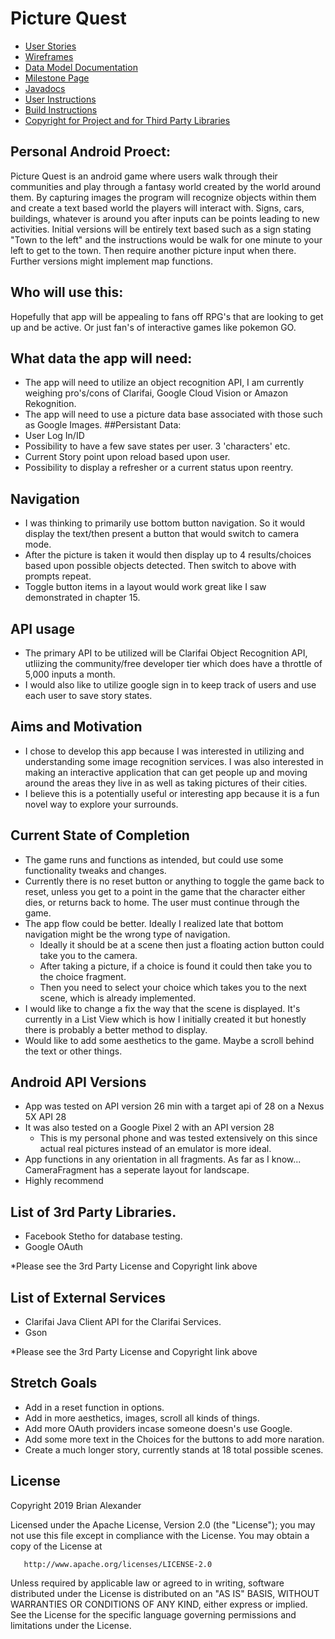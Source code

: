 # Picture Quest

* [User Stories](docs/user-stories.md)
* [Wireframes](docs/wireframes.md)
* [Data Model Documentation](docs/entitymodel.md)
* [Milestone Page](docs/milestone.md)
* [Javadocs](docs/api/overview-summary.html)
* [User Instructions](docs/userinstructions.md)
* [Build Instructions](docs/buildinstructions.md)
* [Copyright for Project and for Third Party Libraries](docs/license.md)

## Personal Android Proect:
Picture Quest is an android game where users walk through their communities and play through a fantasy world created by the world around them. By capturing images the program will recognize objects within them and create a text based world the players will interact with. Signs, cars, buildings, whatever is around you after inputs can be points leading to new activities. Initial versions will be entirely text based such as a sign stating "Town to the left" and the instructions would be walk for one minute to your left to get to the town. Then require another picture input when there. Further versions might implement map functions.

## Who will use this:
Hopefully that app will be appealing to fans off RPG's that are looking to get up and be active. Or just fan's of interactive games like pokemon GO.

## What data the app will need:
* The app will need to utilize an object recognition API, I am currently weighing pro's/cons of Clarifai, Google Cloud Vision or Amazon Rekognition.
* The app will need to use a picture data base associated with those such as Google Images.
##Persistant Data:
* User Log In/ID
* Possibility to have a few save states per user. 3 'characters' etc.
* Current Story point upon reload based upon user.
* Possibility to display a refresher or a current status upon reentry.
## Navigation
* I was thinking to primarily use bottom button navigation. So it would display the text/then present a button that would switch to camera mode.
* After the picture is taken it would then display up to 4 results/choices based upon possible objects detected. Then switch to above with prompts repeat.
* Toggle button items in a layout would work great like I saw demonstrated in chapter 15.

## API usage
* The primary API to be utilized will be Clarifai Object Recognition API, utliizing the community/free developer tier which does have a throttle of 5,000 inputs a month. 
* I would also like to utilize google sign in to keep track of users and use each user to save story states. 

## Aims and Motivation 
* I chose to develop this app because I was interested in utilizing and understanding some image recognition services. I was also interested in making an interactive application that can get people up and moving around the areas they live in as well as taking pictures of their cities.
* I believe this is a potentially useful or interesting app because it is a fun novel way to explore your surrounds.

## Current State of Completion
* The game runs and functions as intended, but could use some functionality tweaks and changes. 
* Currently there is no reset button or anything to toggle the game back to reset, unless you get to a point in the game that the character either dies, or returns back to home. The user must continue through the game. 
* The app flow could be better. Ideally I realized late that bottom navigation might be the wrong type of navigation. 
   * Ideally it should be at a scene then just a floating action button could take you to the camera. 
   * After taking a picture, if a choice is found it could then take you to the choice fragment. 
   * Then you need to select your choice which takes you to the next scene, which is already implemented. 
* I would like to change a fix the way that the scene is displayed. It's currently in a List View which is how I initially created it but honestly there is probably a better method to display. 
* Would like to add some aesthetics to the game. Maybe a scroll behind the text or other things. 

## Android API Versions
* App was tested on API version 26 min with a target api of 28 on a Nexus 5X API 28
* It was also tested on a Google Pixel 2 with an API version 28 
  * This is my personal phone and was tested extensively on this since actual real pictures instead of an emulator is more ideal.
* App functions in any orientation in all fragments. As far as I know... CameraFragment has a seperate layout for landscape.
* Highly recommend 

## List of 3rd Party Libraries. 
* Facebook Stetho for database testing.
* Google OAuth

*Please see the 3rd Party License and Copyright link above

## List of External Services
* Clarifai Java Client API for the Clarifai Services. 
* Gson 

*Please see the 3rd Party License and Copyright link above

## Stretch Goals
* Add in a reset function in options. 
* Add in more aesthetics, images, scroll all kinds of things. 
* Add more OAuth providers incase someone doesn's use Google. 
* Add some more text in the Choices for the buttons to add more naration. 
* Create a much longer story, currently stands at 18 total possible scenes. 

## License
 Copyright 2019 Brian Alexander 

   Licensed under the Apache License, Version 2.0 (the "License");
   you may not use this file except in compliance with the License.
   You may obtain a copy of the License at

       http://www.apache.org/licenses/LICENSE-2.0

   Unless required by applicable law or agreed to in writing, software
   distributed under the License is distributed on an "AS IS" BASIS,
   WITHOUT WARRANTIES OR CONDITIONS OF ANY KIND, either express or implied.
   See the License for the specific language governing permissions and
   limitations under the License.
